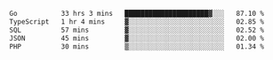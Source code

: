 <!--START_SECTION:waka-->

```txt
Go           33 hrs 3 mins   █████████████████████▓░░░   87.10 %
TypeScript   1 hr 4 mins     ▓░░░░░░░░░░░░░░░░░░░░░░░░   02.85 %
SQL          57 mins         ▓░░░░░░░░░░░░░░░░░░░░░░░░   02.52 %
JSON         45 mins         ▓░░░░░░░░░░░░░░░░░░░░░░░░   02.00 %
PHP          30 mins         ▒░░░░░░░░░░░░░░░░░░░░░░░░   01.34 %
```

<!--END_SECTION:waka-->
